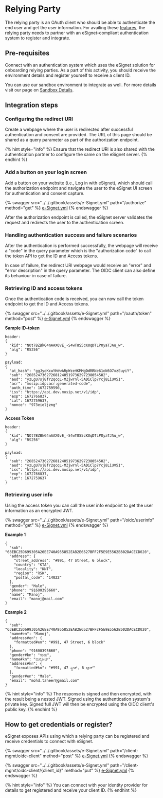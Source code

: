 # Relying Party

The relying party is an OAuth client who should be able to authenticate the end user and get the user information. For availing these [features](../../overview/features/), the relying party needs to partner with an eSignet-compliant authentication system to register and integrate.

## Pre-requisites

Connect with an authentication system which uses the eSignet solution for onboarding relying parties. As a part of this activity, you should receive the environment details and register yourself to receive a client ID.

You can use our sandbox environment to integrate as well. For more details visit our page on [Sandbox Details](../../try-it-out/).

## Integration steps

### Configuring the redirect URI

Create a webpage where the user is redirected after successful authentication and consent are provided. The URL of this page should be shared as a query parameter as part of the authorization endpoint.

{% hint style="info" %}
Ensure that the redirect URI is also shared with the authentication partner to configure the same on the eSignet server.
{% endhint %}

### Add a button on your login screen

Add a button on your website (i.e., Log in with eSignet), which should call the authorization endpoint and navigate the user to the eSignet UI screen for authentication and consent capture.

{% swagger src="../../.gitbook/assets/e-Signet.yml" path="/authorize" method="get" %}
[e-Signet.yml](../../.gitbook/assets/e-Signet.yml)
{% endswagger %}

After the authorization endpoint is called, the eSignet server validates the request and redirects the user to the authentication screen.

### Handling authentication success and failure scenarios

After the authentication is performed successfully, the webpage will receive a "code" in the query parameter which is the "authorization code" to call the token API to get the ID and Access tokens.

In case of failure, the redirect URI webpage would receive an "error" and "error description" in the query parameter. The OIDC client can also define its behaviour in case of failure.

### Retrieving ID and access tokens

Once the authentication code is received, you can now call the token endpoint to get the ID and Access tokens.

{% swagger src="../../.gitbook/assets/e-Signet.yml" path="/oauth/token" method="post" %}
[e-Signet.yml](../../.gitbook/assets/e-Signet.yml)
{% endswagger %}

**Sample ID-token**

```
header: 
{
  "kid": "NOt7BZBkG4nAAX0vE_-S4wT8S5cKUqDTLPOyaTJAu_w",
  "alg": "RS256"
}
```

```
payload: 
{
  "at_hash": "ggJyqKcuYHdwARpWzeHKMMgDdRRNe61oN6O7xzEuyiY",
  "sub": "268524736272681240519736297238054502",
  "aud": "yzLgU7sj8fr2qcqL-MZjwYnl-5ADiClp7Ycj8LiUV5I",
  "acr": "mosip:idp:acr:generated-code",
  "auth_time": 1672759590,
  "iss": "https://api.dev.mosip.net/v1/idp",
  "exp": 1672766837,
  "iat": 1672759637,
  "nonce": "973eieljzng"
}
```

**Access Token**

```
header: 
{
  "kid": "NOt7BZBkG4nAAX0vE_-S4wT8S5cKUqDTLPOyaTJAu_w",
  "alg": "RS256"
}
```

```
payload: 
{
  "sub": "268524736272681240519736297238054502",
  "aud": "yzLgU7sj8fr2qcqL-MZjwYnl-5ADiClp7Ycj8LiUV5I",
  "iss": "https://api.dev.mosip.net/v1/idp",
  "exp": 1672766837,
  "iat": 1672759637
}
```

### Retrieving user info

Using the access token you can call the user info endpoint to get the user information as an encrypted JWT.

{% swagger src="../../.gitbook/assets/e-Signet.yml" path="/oidc/userinfo" method="get" %}
[e-Signet.yml](../../.gitbook/assets/e-Signet.yml)
{% endswagger %}

**Example 1**

```
{
  "sub": "63EBC25D699305A26EE740A955852EAB2E6527BFF2F5E9E5562B502DACECD020",
  "address": {
    "street_address": "#991, 47 Street, 6 block",
    "country": "KTA",
    "locality": "KNT",
    "region": "RSK",
    "postal_code": "14022"
  },
  "gender": "Male",
  "phone": "91600395660",
  "name": "Manoj",
  "email": "manoj@mail.com"
}
```

**Example 2**

```
{
  "sub": "63EBC25D699305A26EE740A955852EAB2E6527BFF2F5E9E5562B502DACECD020",
  "name#en": "Manoj",
  "address#en": {
    "formatted#en": "#991, 47 Street, 6 block"
  },
  "phone": "91600395660",
  "gender#kn": "ಗಂಡು",
  "name#kn": "ಮನೋಜ್",
  "address#kn": {
    "formatted#kn": "#991, 47 ಸ್ಟ್ರೀಟ್, 6 ಬ್ಲಾಕ್"
  },
  "gender#en": "Male",
  "email": "mohd.taheer@gmail.com"
}
```

{% hint style="info" %}
The response is signed and then encrypted, with the result being a nested JWT. Signed using the authentication system's private key. Signed full JWT will then be encrypted using the OIDC client's public key.
{% endhint %}

## How to get credentials or register?

eSignet exposes APIs using which a relying party can be registered and receive credentials to connect with eSignet.

{% swagger src="../../.gitbook/assets/e-Signet.yml" path="/client-mgmt/oidc-client" method="post" %}
[e-Signet.yml](../../.gitbook/assets/e-Signet.yml)
{% endswagger %}

{% swagger src="../../.gitbook/assets/e-Signet.yml" path="/client-mgmt/oidc-client/{client_id}" method="put" %}
[e-Signet.yml](../../.gitbook/assets/e-Signet.yml)
{% endswagger %}

{% hint style="info" %}
You can connect with your identity provider for details to get registered and receive your client ID.
{% endhint %}
